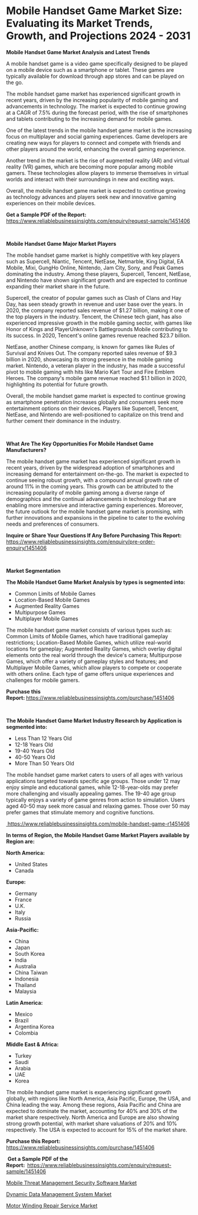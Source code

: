 <p><h1>Mobile Handset Game Market Size: Evaluating its Market Trends, Growth, and Projections 2024 - 2031</h1></p><p><strong>Mobile Handset Game Market Analysis and Latest Trends</strong></p>
<p><p>A mobile handset game is a video game specifically designed to be played on a mobile device such as a smartphone or tablet. These games are typically available for download through app stores and can be played on the go.</p><p>The mobile handset game market has experienced significant growth in recent years, driven by the increasing popularity of mobile gaming and advancements in technology. The market is expected to continue growing at a CAGR of 7.5% during the forecast period, with the rise of smartphones and tablets contributing to the increasing demand for mobile games.</p><p>One of the latest trends in the mobile handset game market is the increasing focus on multiplayer and social gaming experiences. Game developers are creating new ways for players to connect and compete with friends and other players around the world, enhancing the overall gaming experience.</p><p>Another trend in the market is the rise of augmented reality (AR) and virtual reality (VR) games, which are becoming more popular among mobile gamers. These technologies allow players to immerse themselves in virtual worlds and interact with their surroundings in new and exciting ways.</p><p>Overall, the mobile handset game market is expected to continue growing as technology advances and players seek new and innovative gaming experiences on their mobile devices.</p></p>
<p><strong>Get a Sample PDF of the Report:&nbsp;</strong> <a href="https://www.reliablebusinessinsights.com/enquiry/request-sample/1451406">https://www.reliablebusinessinsights.com/enquiry/request-sample/1451406</a></p>
<p>&nbsp;</p>
<p><strong>Mobile Handset Game Major Market Players</strong></p>
<p><p>The mobile handset game market is highly competitive with key players such as Supercell, Niantic, Tencent, NetEase, Netmarble, King Digital, EA Mobile, Mixi, GungHo Online, Nintendo, Jam City, Sony, and Peak Games dominating the industry. Among these players, Supercell, Tencent, NetEase, and Nintendo have shown significant growth and are expected to continue expanding their market share in the future.</p><p>Supercell, the creator of popular games such as Clash of Clans and Hay Day, has seen steady growth in revenue and user base over the years. In 2020, the company reported sales revenue of $1.27 billion, making it one of the top players in the industry. Tencent, the Chinese tech giant, has also experienced impressive growth in the mobile gaming sector, with games like Honor of Kings and PlayerUnknown's Battlegrounds Mobile contributing to its success. In 2020, Tencent's online games revenue reached $23.7 billion.</p><p>NetEase, another Chinese company, is known for games like Rules of Survival and Knives Out. The company reported sales revenue of $9.3 billion in 2020, showcasing its strong presence in the mobile gaming market. Nintendo, a veteran player in the industry, has made a successful pivot to mobile gaming with hits like Mario Kart Tour and Fire Emblem Heroes. The company's mobile game revenue reached $1.1 billion in 2020, highlighting its potential for future growth.</p><p>Overall, the mobile handset game market is expected to continue growing as smartphone penetration increases globally and consumers seek more entertainment options on their devices. Players like Supercell, Tencent, NetEase, and Nintendo are well-positioned to capitalize on this trend and further cement their dominance in the industry.</p></p>
<p>&nbsp;</p>
<p><strong>What Are The Key Opportunities For Mobile Handset Game Manufacturers?</strong></p>
<p><p>The mobile handset game market has experienced significant growth in recent years, driven by the widespread adoption of smartphones and increasing demand for entertainment on-the-go. The market is expected to continue seeing robust growth, with a compound annual growth rate of around 11% in the coming years. This growth can be attributed to the increasing popularity of mobile gaming among a diverse range of demographics and the continual advancements in technology that are enabling more immersive and interactive gaming experiences. Moreover, the future outlook for the mobile handset game market is promising, with further innovations and expansions in the pipeline to cater to the evolving needs and preferences of consumers.</p></p>
<p><strong>Inquire or Share Your Questions If Any Before Purchasing This Report:</strong> <a href="https://www.reliablebusinessinsights.com/enquiry/pre-order-enquiry/1451406">https://www.reliablebusinessinsights.com/enquiry/pre-order-enquiry/1451406</a></p>
<p>&nbsp;</p>
<p><strong>Market Segmentation</strong></p>
<p><strong>The Mobile Handset Game Market Analysis by types is segmented into:</strong></p>
<p><ul><li>Common Limits of Mobile Games</li><li>Location-Based Mobile Games</li><li>Augmented Reality Games</li><li>Multipurpose Games</li><li>Multiplayer Mobile Games</li></ul></p>
<p><p>The mobile handset game market consists of various types such as: Common Limits of Mobile Games, which have traditional gameplay restrictions; Location-Based Mobile Games, which utilize real-world locations for gameplay; Augmented Reality Games, which overlay digital elements onto the real world through the device's camera; Multipurpose Games, which offer a variety of gameplay styles and features; and Multiplayer Mobile Games, which allow players to compete or cooperate with others online. Each type of game offers unique experiences and challenges for mobile gamers.</p></p>
<p><strong>Purchase this Report:&nbsp;</strong><a href="https://www.reliablebusinessinsights.com/purchase/1451406">https://www.reliablebusinessinsights.com/purchase/1451406</a></p>
<p>&nbsp;</p>
<p><strong>The Mobile Handset Game Market Industry Research by Application is segmented into:</strong></p>
<p><ul><li>Less Than 12 Years Old</li><li>12-18 Years Old</li><li>19-40 Years Old</li><li>40-50 Years Old</li><li>More Than 50 Years Old</li></ul></p>
<p><p>The mobile handset game market caters to users of all ages with various applications targeted towards specific age groups. Those under 12 may enjoy simple and educational games, while 12-18-year-olds may prefer more challenging and visually appealing games. The 19-40 age group typically enjoys a variety of game genres from action to simulation. Users aged 40-50 may seek more casual and relaxing games. Those over 50 may prefer games that stimulate memory and cognitive functions.</p></p>
<p><a href="https://www.reliablebusinessinsights.com/mobile-handset-game-r1451406">&nbsp;https://www.reliablebusinessinsights.com/mobile-handset-game-r1451406</a></p>
<p><strong>In terms of Region, the Mobile Handset Game Market Players available by Region are:</strong></p>
<p>
    <p> <strong> North America: </strong>
        <ul>
            <li>United States</li>
            <li>Canada</li>
        </ul>
        </p> 
    <p> <strong> Europe: </strong>
        <ul>
            <li>Germany</li>
            <li>France</li>
            <li>U.K.</li>
            <li>Italy</li>
            <li>Russia</li>
        </ul>
        </p> 
    <p> <strong> Asia-Pacific: </strong>
        <ul>
            <li>China</li>
            <li>Japan</li>
            <li>South Korea</li>
            <li>India</li>
            <li>Australia</li>
            <li>China Taiwan</li>
            <li>Indonesia</li>
            <li>Thailand</li>
            <li>Malaysia</li>
        </ul>
        </p> 
    <p> <strong> Latin America: </strong>
        <ul>
            <li>Mexico</li>
            <li>Brazil</li>
            <li>Argentina Korea</li>
            <li>Colombia</li>
        </ul>
        </p> 
    <p> <strong> Middle East & Africa: </strong>
        <ul>
            <li>Turkey</li>
            <li>Saudi</li>
            <li>Arabia</li>
            <li>UAE</li>
            <li>Korea</li>
        </ul>
    </p>
    </p>
<p><p>The mobile handset game market is experiencing significant growth globally, with regions like North America, Asia Pacific, Europe, the USA, and China leading the way. Among these regions, Asia Pacific and China are expected to dominate the market, accounting for 40% and 30% of the market share respectively. North America and Europe are also showing strong growth potential, with market share valuations of 20% and 10% respectively. The USA is expected to account for 15% of the market share.</p></p>
<p><strong>Purchase this Report: </strong><a href="https://www.reliablebusinessinsights.com/purchase/1451406">https://www.reliablebusinessinsights.com/purchase/1451406</a></p>
<p>&nbsp;<strong>Get a Sample PDF of the Report:&nbsp;&nbsp;</strong><a href="https://www.reliablebusinessinsights.com/enquiry/request-sample/1451406">https://www.reliablebusinessinsights.com/enquiry/request-sample/1451406</a></p>
<p><strong></strong></p>
<p><p><a href="https://github.com/gdfhhhj/Market-Research-Report-List-5/blob/main/mobile-threat-management-security-software-market.md">Mobile Threat Management Security Software Market</a></p><p><a href="https://github.com/julyju69/Market-Research-Report-List-4/blob/main/dynamic-data-management-system-market.md">Dynamic Data Management System Market</a></p><p><a href="https://github.com/RichRobinson5/Market-Research-Report-List-6/blob/main/motor-winding-repair-service-market.md">Motor Winding Repair Service Market</a></p></p>